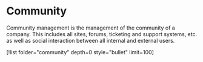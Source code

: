 # Community 

Community management is the management of the community of a company. This includes all sites, forums, ticketing and support systems, etc. as well as social interaction between all internal and external users. 

[!list folder="community" depth=0 style="bullet" limit=100]
